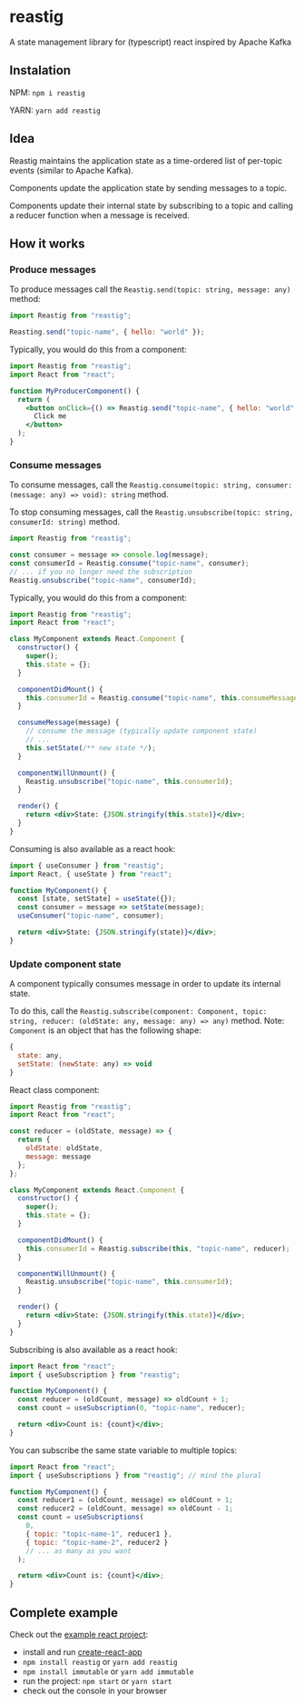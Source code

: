 # reastig

A state management library for (typescript) react inspired by Apache Kafka

## Instalation

NPM: `npm i reastig`

YARN: `yarn add reastig`

## Idea

Reastig maintains the application state as a time-ordered list of per-topic events (similar to Apache Kafka).

Components update the application state by sending messages to a topic.

Components update their internal state by subscribing to a topic and calling a reducer function when a message is received.

## How it works

### Produce messages

To produce messages call the `Reastig.send(topic: string, message: any)` method:

```jsx
import Reastig from "reastig";

Reasting.send("topic-name", { hello: "world" });
```

Typically, you would do this from a component:

```jsx
import Reastig from "reastig";
import React from "react";

function MyProducerComponent() {
  return (
    <button onClick={() => Reastig.send("topic-name", { hello: "world" })}>
      Click me
    </button>
  );
}
```

### Consume messages

To consume messages, call the `Reastig.consume(topic: string, consumer: (message: any) => void): string` method.

To stop consuming messages, call the `Reastig.unsubscribe(topic: string, consumerId: string)` method.

```jsx
import Reastig from "reastig";

const consumer = message => console.log(message);
const consumerId = Reastig.consume("topic-name", consumer);
// ... if you no longer need the subscription
Reastig.unsubscribe("topic-name", consumerId);
```

Typically, you would do this from a component:

```jsx
import Reastig from "reastig";
import React from "react";

class MyComponent extends React.Component {
  constructor() {
    super();
    this.state = {};
  }

  componentDidMount() {
    this.consumerId = Reastig.consume("topic-name", this.consumeMessage);
  }

  consumeMessage(message) {
    // consume the message (typically update component state)
    // ...
    this.setState(/** new state */);
  }

  componentWillUnmount() {
    Reastig.unsubscribe("topic-name", this.consumerId);
  }

  render() {
    return <div>State: {JSON.stringify(this.state)}</div>;
  }
}
```

Consuming is also available as a react hook:

```jsx
import { useConsumer } from "reastig";
import React, { useState } from "react";

function MyComponent() {
  const [state, setState] = useState({});
  const consumer = message => setState(message);
  useConsumer("topic-name", consumer);

  return <div>State: {JSON.stringify(state)}</div>;
}
```

### Update component state

A component typically consumes message in order to update its internal state.

To do this, call the `Reastig.subscribe(component: Component, topic: string, reducer: (oldState: any, message: any) => any)` method.
Note: `Component` is an object that has the following shape:

```js
{
  state: any,
  setState: (newState: any) => void
}
```

React class component:

```jsx
import Reastig from "reastig";
import React from "react";

const reducer = (oldState, message) => {
  return {
    oldState: oldState,
    message: message
  };
};

class MyComponent extends React.Component {
  constructor() {
    super();
    this.state = {};
  }

  componentDidMount() {
    this.consumerId = Reastig.subscribe(this, "topic-name", reducer);
  }

  componentWillUnmount() {
    Reastig.unsubscribe("topic-name", this.consumerId);
  }

  render() {
    return <div>State: {JSON.stringify(this.state)}</div>;
  }
}
```

Subscribing is also available as a react hook:

```jsx
import React from "react";
import { useSubscription } from "reastig";

function MyComponent() {
  const reducer = (oldCount, message) => oldCount + 1;
  const count = useSubscription(0, "topic-name", reducer);

  return <div>Count is: {count}</div>;
}
```

You can subscribe the same state variable to multiple topics:

```jsx
import React from "react";
import { useSubscriptions } from "reastig"; // mind the plural

function MyComponent() {
  const reducer1 = (oldCount, message) => oldCount + 1;
  const reducer2 = (oldCount, message) => oldCount - 1;
  const count = useSubscriptions(
    0,
    { topic: "topic-name-1", reducer1 },
    { topic: "topic-name-2", reducer2 }
    // ... as many as you want
  );

  return <div>Count is: {count}</div>;
}
```

## Complete example

Check out the [example react project](./example/App.js):
  - install and run [create-react-app](https://facebook.github.io/create-react-app/docs/getting-started)
  - `npm install reastig` or `yarn add reastig`
  - `npm install immutable` or `yarn add immutable`
  - run the project: `npm start` or `yarn start`
  - check out the console in your browser
